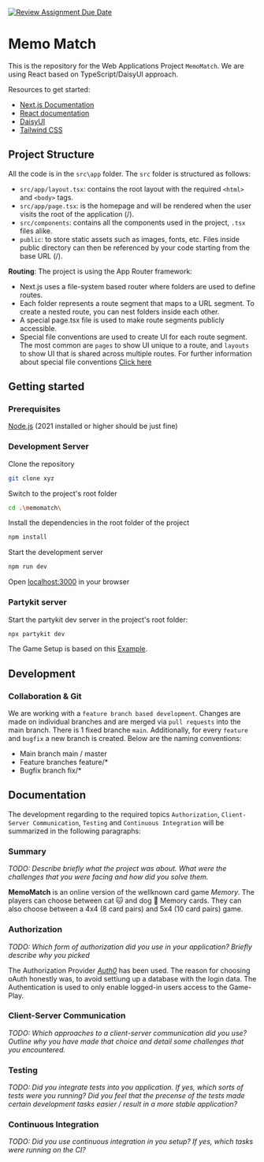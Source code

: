 [![Review Assignment Due Date](https://classroom.github.com/assets/deadline-readme-button-24ddc0f5d75046c5622901739e7c5dd533143b0c8e959d652212380cedb1ea36.svg)](https://classroom.github.com/a/az7rpZTG)

# Memo Match

This is the repository for the Web Applications Project `MemoMatch`. We are using React based on TypeScript/DaisyUI approach.

Resources to get started:
- [Next.js Documentation](https://nextjs.org/docs)
- [React documentation](https://react.dev/learn)
- [DaisyUI](https://daisyui.com/docs/use/)
- [Tailwind CSS](https://tailwindcss.com/docs/utility-first)

## Project Structure
All the code is in the `src\app` folder. The `src` folder is structured as follows:
- `src/app/layout.tsx`: contains the root layout with the required `<html>` and `<body>` tags.
- `src/app/page.tsx`: is the homepage and will be rendered when the user visits the root of the application (/).
- `src/components`: contains all the components used in the project, `.tsx` files alike.
- `public`: to store static assets such as images, fonts, etc. Files inside public directory can then be referenced by your code starting from the base URL (/).

**Routing**:
The project is using the App Router framework:
- Next.js uses a file-system based router where folders are used to define routes.
- Each folder represents a route segment that maps to a URL segment. To create a nested route, you can nest folders inside each other.
- A special page.tsx file is used to make route segments publicly accessible.
- Special file conventions are used to create UI for each route segment. The most common are `pages` to show UI unique to a route, and `layouts` to show UI that is shared across multiple routes. For further information about special file conventions [Click here](https://nextjs.org/docs/app/building-your-application/routing#file-conventions)

## Getting started

### Prerequisites
[Node.js](https://nodejs.org/en/) (2021 installed or higher should be just fine)

### Development Server
Clone the repository
```bash
git clone xyz
```
Switch to the project's root folder
```bash
cd .\memomatch\
```
Install the dependencies in the root folder of the project
```bash
npm install
```
Start the development server
```bash
npm run dev
```
Open [localhost:3000](http://localhost:3000/) in your browser

### Partykit server

Start the partykit dev server in the project's root folder:

```bash
npx partykit dev
```

The Game Setup is based on this [Example](https://docs.partykit.io/examples/starter-kits/game-starter-nextjs-redux/).

## Development

### Collaboration & Git
We are working with a `feature branch based development`. Changes are made on individual branches and are merged via `pull requests` into the main branch.
There is 1 fixed branche `main`. Additionally, for every `feature` and `bugfix` a new branch is created. Below are the naming conventions:
- Main branch main / master
- Feature branches feature/*
- Bugfix branch fix/*

## Documentation
The development regarding to the required topics `Authorization`, `Client-Server Communication`, `Testing` and `Continuous Integration` will be summarized in the following paragraphs:

### Summary
*TODO: Describe briefly what the project was about. What were the challenges that you were facing and how did you solve them.*

__MemoMatch__ is an online version of the wellknown card game *Memory*. The players can choose between cat 🐱 and dog 🐶 Memory cards. They can also choose between a 4x4 (8 card pairs) and 5x4 (10 card pairs)
game.

### Authorization
*TODO: Which form of authorization did you use in your application? Briefly describe why you picked*

The Authorization Provider [*Auth0*](https://auth0.com/de) has been used. The reason for choosing oAuth honestly was, to avoid settiung up a database with the login data.
The Authentication is used to only enable logged-in users access to the Game-Play.
<!--
**How much authentication should be implemented?**
Authentication be used to login a user and specific routes or at least the API should be protected by authorization. This means that without being logged in, some API calls should not be possible.
-->

### Client-Server Communication
*TODO: Which approaches to a client-server communication did you use? Outline why you have made that choice and detail some challenges that you encountered.*

### Testing
*TODO: Did you integrate tests into you application. If yes, which sorts of tests were you running? Did you feel that the precense of the tests made certain development tasks easier / result in a more stable application?*

<!--
**Do I need to write automated tests for the project?**
Yes, but not your entire application needs to be tested. Unit tests for some smaller parts of your logic or UI will be fine. If you have a lot of real time interaction (reliance on websockets etc), this does not need to be tested. The goal of this requirement for you to at least write some tests, not achieve a 100% test coverage.
-->

### Continuous Integration
*TODO: Did you use continuous integration in you setup? If yes, which tasks were running on the CI?*

<!--
**Is a continous integration setup required?**
Yes, but again, do not go overboard with it. A simple github action for the jest unit tests or an eslint setup (as we have set up in the continous integration unit) will be 100% enough. The goal of this requirement is for you to familiarize yourself with the continous integration setups.
-->
